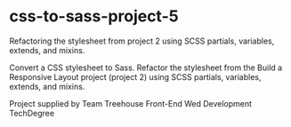 # css-to-sass-project-5
Refactoring the stylesheet from project 2 using SCSS partials, variables, extends, and mixins.

Convert a CSS stylesheet to Sass. Refactor the stylesheet from the Build a Responsive Layout project (project 2) using SCSS partials, variables, extends, and mixins.

Project supplied by Team Treehouse Front-End Wed Development TechDegree


